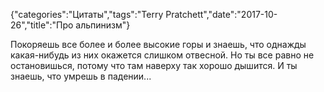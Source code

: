 {"categories":"Цитаты","tags":"Terry Pratchett","date":"2017-10-26","title":"Про альпинизм"}

Покоряешь все более и более высокие горы и знаешь, что однажды какая-нибудь из них окажется слишком отвесной. Но ты все равно не остановишься, потому что там наверху так хорошо дышится. И ты знаешь, что умрешь в падении...
